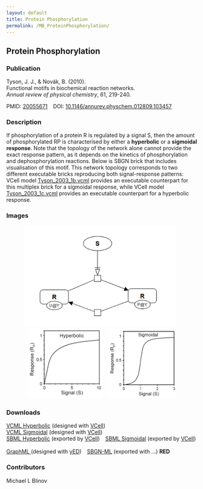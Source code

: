 ```yaml
---
layout: default
title: Protein Phosphorylation
permalink: /MB_ProteinPhosphorylation/
---
```


## Protein Phosphorylation

### Publication

Tyson, J. J., & Novák, B. (2010). 
<br>Functional motifs in biochemical reaction networks. 
<br><i>Annual review of physical chemistry</i>, 61, 219-240.

PMID:  [20055671](https://www.ncbi.nlm.nih.gov/pubmed/20055671) &ensp; DOI: [10.1146/annurev.physchem.012809.103457](https://doi.org/10.1146/annurev.physchem.012809.103457)

### Description

If phosphorylation of a protein R is regulated by a signal S, then the amount of phosphorylated RP 
is characterised by either a <strong>hyperbolic</strong> or a <strong>sigmoidal response</strong>.
Note that the topology of the network alone cannot provide the exact response pattern, as it depends on the kinetics of phosphorylation and dephosphorylation reactions. Below is SBGN brick that includes visualisation of this motif. This network topology corresponds to two different executable bricks reproducing both signal-response patterns: VCell model 
<a href="/modelbricks/Tyson_2003_1b.vcml">Tyson_2003_1b.vcml</a> provides an executable counterpart for this multiplex brick for a sigmoidal response, while VCell model <a href="/modelbricks/Tyson_2003_1c.vcml">Tyson_2003_1c.vcml</a> provides an executable counterpart for a hyperbolic response.

### Images
<div class="img" style="font-size:90%; text-align:center;"> 
 <img src="/images/modelbricks/PhosphorylationSBGN.PNG" width="400"/> &ensp; 
 <img src="/images/modelbricks/HyperbolicResponse.PNG" width="200"/> &ensp; 
 <img src="/images/modelbricks/SigmoidalResponse.PNG" width="180"/> 
</div>
 
### Downloads

 <a href="/modelbricks/Tyson_2003_1b.vcml">VCML Hyperbolic</a> (designed with [VCell](http://vcell.org)) &ensp;  
  <a href="/modelbricks/Tyson_2003_1c.vcml">VCML Sigmoidal</a> (designed with [VCell](http://vcell.org)) &ensp; <br>
 <a href="/modelbricks/Tyson_2003_1b.xml">SBML Hyperbolic</a> (exported by [VCell](http://vcell.org)) &ensp; 
  <a href="/modelbricks/Tyson_2003_1c.xml">SBML Sigmoidal</a> (exported by [VCell](http://vcell.org)) &ensp; <br>
 <a href="/modelbricks/PhosphorylationSBGN.graphml">GraphML </a> (designed with [yED](https://www.yworks.com/yed)) &ensp; 
 <a href="/modelbricks/...">SBGN-ML</a> (exported with ...) <b>RED</b> &ensp;


### Contributors

Michael L Blinov
